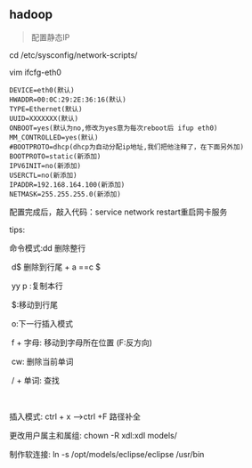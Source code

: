 ## hadoop

> 配置静态IP

cd /etc/sysconfig/network-scripts/

vim ifcfg-eth0 

```config
DEVICE=eth0(默认)
HWADDR=00:0C:29:2E:36:16(默认)
TYPE=Ethernet(默认)
UUID=XXXXXXX(默认)
ONBOOT=yes(默认为no,修改为yes意为每次reboot后 ifup eth0)
MM_CONTROLLED=yes(默认)
#BOOTPROTO=dhcp(dhcp为自动分配ip地址,我们把他注释了，在下面另外加)
BOOTPROTO=static(新添加)
IPV6INIT=no(新添加)
USERCTL=no(新添加)
IPADDR=192.168.164.100(新添加)
NETMASK=255.255.255.0(新添加)
```

配置完成后，敲入代码：service network restart重启网卡服务

tips:

命令模式:dd 删除整行

​		d$ 删除到行尾 + a ==c \$

​		yy p :复制本行

​		$:移动到行尾

​		o:下一行插入模式

​		f + 字母: 移动到字母所在位置 (F:反方向)

​		cw: 删除当前单词

​		/ + 单词: 查找

​		

插入模式: ctrl + x —>ctrl +F 路径补全

更改用户属主和属组:  chown -R xdl:xdl models/

制作软连接: ln -s /opt/models/eclipse/eclipse /usr/bin